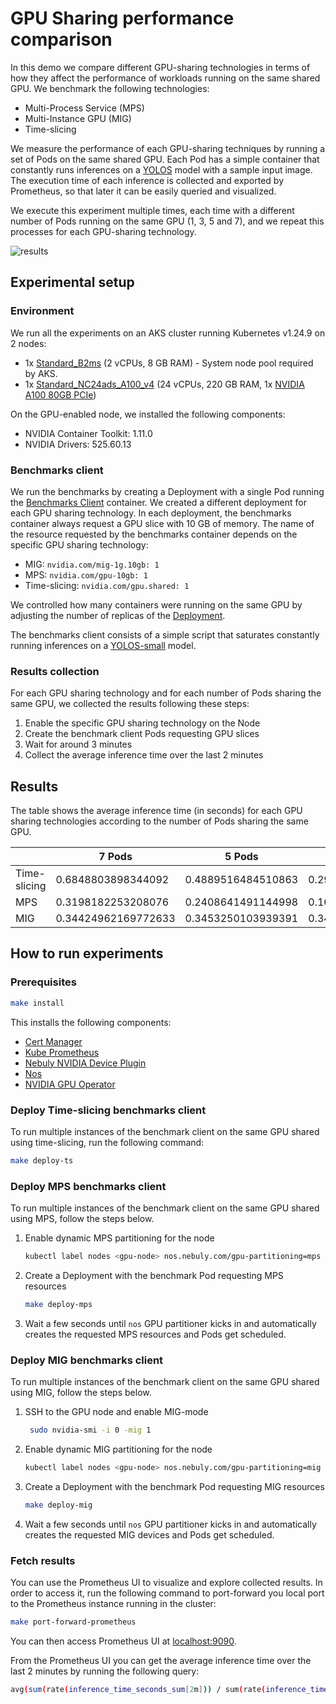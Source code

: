 # GPU Sharing performance comparison

In this demo we compare different GPU-sharing technologies in terms of how they affect the performance
of workloads running on the same shared GPU. We benchmark the following technologies:

* Multi-Process Service (MPS)
* Multi-Instance GPU (MIG)
* Time-slicing

We measure the performance of each GPU-sharing techniques by running a set of Pods on the same shared GPU.
Each Pod has a simple container that constantly runs
inferences on a [YOLOS](https://huggingface.co/hustvl/yolos-small) model with a sample input image. The execution time
of each inference is collected and exported by Prometheus, so that later it can be easily queried and visualized.

We execute this experiment multiple times, each time with a different number of Pods running on the same GPU
(1, 3, 5 and 7), and we repeat this processes for each GPU-sharing technology.

![results](results-chart.png)

## Experimental setup

### Environment
We run all the experiments on an AKS cluster running Kubernetes v1.24.9 on 2 nodes:

* 1x [Standard_B2ms](https://learn.microsoft.com/en-us/azure/virtual-machines/sizes-b-series-burstable)
  (2 vCPUs, 8 GB RAM) - System node pool required by AKS.
* 1x [Standard_NC24ads_A100_v4](https://learn.microsoft.com/en-us/azure/virtual-machines/nc-a100-v4-series)
  (24 vCPUs, 220 GB RAM,
  1x [NVIDIA A100 80GB PCIe](https://www.nvidia.com/content/dam/en-zz/Solutions/Data-Center/a100/pdf/PB-10577-001_v02.pdf))

On the GPU-enabled node, we installed the following components:

* NVIDIA Container Toolkit: 1.11.0
* NVIDIA Drivers: 525.60.13

### Benchmarks client
We run the benchmarks by creating a Deployment with a single Pod running the [Benchmarks Client](client)
container. We created a different deployment for each GPU sharing technology. In each deployment, 
the benchmarks container always request a GPU slice with 10 GB of memory. The name of the resource requested by 
the benchmarks container depends on the specific GPU sharing technology:

* MIG: `nvidia.com/mig-1g.10gb: 1`
* MPS:  `nvidia.com/gpu-10gb: 1`
* Time-slicing: `nvidia.com/gpu.shared: 1`

We controlled how many containers were running on the same GPU by adjusting the number of replicas of 
the [Deployment](manifests/base/deployment-client.yaml).

The benchmarks client consists of a simple script that saturates constantly running 
inferences on a [YOLOS-small](https://huggingface.co/hustvl/yolos-small) model.

### Results collection
For each GPU sharing technology and for each number of Pods sharing the same GPU,
we collected the results following these steps:

1. Enable the specific GPU sharing technology on the Node
2. Create the benchmark client Pods requesting GPU slices
3. Wait for around 3 minutes
4. Collect the average inference time over the last 2 minutes


## Results

The table shows the average inference time (in seconds) for each GPU sharing technologies according to the number of
Pods sharing the same GPU.

|              | 7 Pods              | 5 Pods             | 3 Pods             | 1 Pod               |
|--------------|---------------------|--------------------|--------------------|---------------------|
| Time-slicing | 0.6848803898344092  | 0.4889516484510863 | 0.2931403323839484 | 0.08815048247208879 |
| MPS          | 0.3198182253208076  | 0.2408641491144998 | 0.1640018804617158 | 0.08796154366177533 |
| MIG          | 0.34424962169772633 | 0.3453250103939391 | 0.3413140464128765 | 0.34236589893939284 |

## How to run experiments

### Prerequisites

```bash
make install
```

This installs the following components:

- [Cert Manager](https://cert-manager.io/)
- [Kube Prometheus](https://github.com/prometheus-operator/kube-prometheus)
- [Nebuly NVIDIA Device Plugin](https://github.com/nebuly-ai/k8s-device-plugin)
- [Nos](https://github.com/nebuly-ai/nos)
- [NVIDIA GPU Operator](https://github.com/NVIDIA/gpu-operator)

### Deploy Time-slicing benchmarks client

To run multiple instances of the benchmark client on the same GPU shared using time-slicing, run 
the following command:
```bash
make deploy-ts
```

### Deploy MPS benchmarks client
To run multiple instances of the benchmark client on the same GPU shared using MPS, follow the steps below.

1. Enable dynamic MPS partitioning for the node
    ```bash
    kubectl label nodes <gpu-node> nos.nebuly.com/gpu-partitioning=mps
    ```
2. Create a Deployment with the benchmark Pod requesting MPS resources
    ```bash
    make deploy-mps
    ```
3. Wait a few seconds until `nos` GPU partitioner kicks in and automatically creates the 
requested MPS resources and Pods get scheduled.

### Deploy MIG benchmarks client
To run multiple instances of the benchmark client on the same GPU shared using MIG, follow the steps below.

1. SSH to the GPU node and enable MIG-mode
   ```bash 
    sudo nvidia-smi -i 0 -mig 1
   ```
2. Enable dynamic MIG partitioning for the node
    ```bash
    kubectl label nodes <gpu-node> nos.nebuly.com/gpu-partitioning=mig
    ```
3. Create a Deployment with the benchmark Pod requesting MIG resources
    ```bash
    make deploy-mig
    ```
4. Wait a few seconds until `nos` GPU partitioner kicks in and automatically creates the
   requested MIG devices and Pods get scheduled.

### Fetch results
You can use the Prometheus UI to visualize and explore collected results. In order to access it, run the following 
command to port-forward you local port to the Prometheus instance running in the cluster:
```bash
make port-forward-prometheus
```

You can then access Prometheus UI at [localhost:9090](http://localhost:9090).

From the Prometheus UI you can get the average inference time over the last 2 minutes by running the following query:
```bash
avg(sum(rate(inference_time_seconds_sum[2m])) / sum(rate(inference_time_seconds_count[2m])))
```

